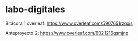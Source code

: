 # labo-digitales

Bitácora 1 overleaf: https://www.overleaf.com/5907651rzqxjs


Anteproyecto 2: https://www.overleaf.com/6021216qsmjnp
